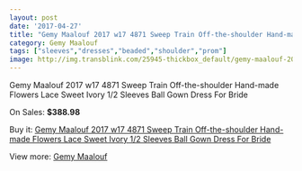```yaml
---
layout: post
date: '2017-04-27'
title: "Gemy Maalouf 2017 w17 4871 Sweep Train Off-the-shoulder Hand-made Flowers Lace Sweet Ivory 1/2 Sleeves Ball Gown Dress For Bride"
category: Gemy Maalouf
tags: ["sleeves","dresses","beaded","shoulder","prom"]
image: http://img.transblink.com/25945-thickbox_default/gemy-maalouf-2017-w17-4871-sweep-train-off-the-shoulder-hand-made-flowers-lace-sweet-ivory-1-2-sleeves-ball-gown-dress-for-bride.jpg
---
```

Gemy Maalouf 2017 w17 4871 Sweep Train Off-the-shoulder Hand-made Flowers Lace Sweet Ivory 1/2 Sleeves Ball Gown Dress For Bride

On Sales: **$388.98**
<a href="https://www.transblink.com/en/gemy-maalouf/8167-gemy-maalouf-2017-w17-4871-sweep-train-off-the-shoulder-hand-made-flowers-lace-sweet-ivory-1-2-sleeves-ball-gown-dress-for-bride.html"><amp-img layout="responsive" width="600" height="600" src="//img.transblink.com/25945-thickbox_default/gemy-maalouf-2017-w17-4871-sweep-train-off-the-shoulder-hand-made-flowers-lace-sweet-ivory-1-2-sleeves-ball-gown-dress-for-bride.jpg" alt="Gemy Maalouf 2017 w17 4871 Sweep Train Off-the-shoulder Hand-made Flowers Lace Sweet Ivory 1/2 Sleeves Ball Gown Dress For Bride 0" /></a>
<a href="https://www.transblink.com/en/gemy-maalouf/8167-gemy-maalouf-2017-w17-4871-sweep-train-off-the-shoulder-hand-made-flowers-lace-sweet-ivory-1-2-sleeves-ball-gown-dress-for-bride.html"><amp-img layout="responsive" width="600" height="600" src="//img.transblink.com/25950-thickbox_default/gemy-maalouf-2017-w17-4871-sweep-train-off-the-shoulder-hand-made-flowers-lace-sweet-ivory-1-2-sleeves-ball-gown-dress-for-bride.jpg" alt="Gemy Maalouf 2017 w17 4871 Sweep Train Off-the-shoulder Hand-made Flowers Lace Sweet Ivory 1/2 Sleeves Ball Gown Dress For Bride 1" /></a>
<a href="https://www.transblink.com/en/gemy-maalouf/8167-gemy-maalouf-2017-w17-4871-sweep-train-off-the-shoulder-hand-made-flowers-lace-sweet-ivory-1-2-sleeves-ball-gown-dress-for-bride.html"><amp-img layout="responsive" width="600" height="600" src="//img.transblink.com/25949-thickbox_default/gemy-maalouf-2017-w17-4871-sweep-train-off-the-shoulder-hand-made-flowers-lace-sweet-ivory-1-2-sleeves-ball-gown-dress-for-bride.jpg" alt="Gemy Maalouf 2017 w17 4871 Sweep Train Off-the-shoulder Hand-made Flowers Lace Sweet Ivory 1/2 Sleeves Ball Gown Dress For Bride 2" /></a>
<a href="https://www.transblink.com/en/gemy-maalouf/8167-gemy-maalouf-2017-w17-4871-sweep-train-off-the-shoulder-hand-made-flowers-lace-sweet-ivory-1-2-sleeves-ball-gown-dress-for-bride.html"><amp-img layout="responsive" width="600" height="600" src="//img.transblink.com/25948-thickbox_default/gemy-maalouf-2017-w17-4871-sweep-train-off-the-shoulder-hand-made-flowers-lace-sweet-ivory-1-2-sleeves-ball-gown-dress-for-bride.jpg" alt="Gemy Maalouf 2017 w17 4871 Sweep Train Off-the-shoulder Hand-made Flowers Lace Sweet Ivory 1/2 Sleeves Ball Gown Dress For Bride 3" /></a>
<a href="https://www.transblink.com/en/gemy-maalouf/8167-gemy-maalouf-2017-w17-4871-sweep-train-off-the-shoulder-hand-made-flowers-lace-sweet-ivory-1-2-sleeves-ball-gown-dress-for-bride.html"><amp-img layout="responsive" width="600" height="600" src="//img.transblink.com/25947-thickbox_default/gemy-maalouf-2017-w17-4871-sweep-train-off-the-shoulder-hand-made-flowers-lace-sweet-ivory-1-2-sleeves-ball-gown-dress-for-bride.jpg" alt="Gemy Maalouf 2017 w17 4871 Sweep Train Off-the-shoulder Hand-made Flowers Lace Sweet Ivory 1/2 Sleeves Ball Gown Dress For Bride 4" /></a>
<a href="https://www.transblink.com/en/gemy-maalouf/8167-gemy-maalouf-2017-w17-4871-sweep-train-off-the-shoulder-hand-made-flowers-lace-sweet-ivory-1-2-sleeves-ball-gown-dress-for-bride.html"><amp-img layout="responsive" width="600" height="600" src="//img.transblink.com/25946-thickbox_default/gemy-maalouf-2017-w17-4871-sweep-train-off-the-shoulder-hand-made-flowers-lace-sweet-ivory-1-2-sleeves-ball-gown-dress-for-bride.jpg" alt="Gemy Maalouf 2017 w17 4871 Sweep Train Off-the-shoulder Hand-made Flowers Lace Sweet Ivory 1/2 Sleeves Ball Gown Dress For Bride 5" /></a>

Buy it: [Gemy Maalouf 2017 w17 4871 Sweep Train Off-the-shoulder Hand-made Flowers Lace Sweet Ivory 1/2 Sleeves Ball Gown Dress For Bride](https://www.transblink.com/en/gemy-maalouf/8167-gemy-maalouf-2017-w17-4871-sweep-train-off-the-shoulder-hand-made-flowers-lace-sweet-ivory-1-2-sleeves-ball-gown-dress-for-bride.html "Gemy Maalouf 2017 w17 4871 Sweep Train Off-the-shoulder Hand-made Flowers Lace Sweet Ivory 1/2 Sleeves Ball Gown Dress For Bride")

View more: [Gemy Maalouf](https://www.transblink.com/en/72-gemy-maalouf "Gemy Maalouf")